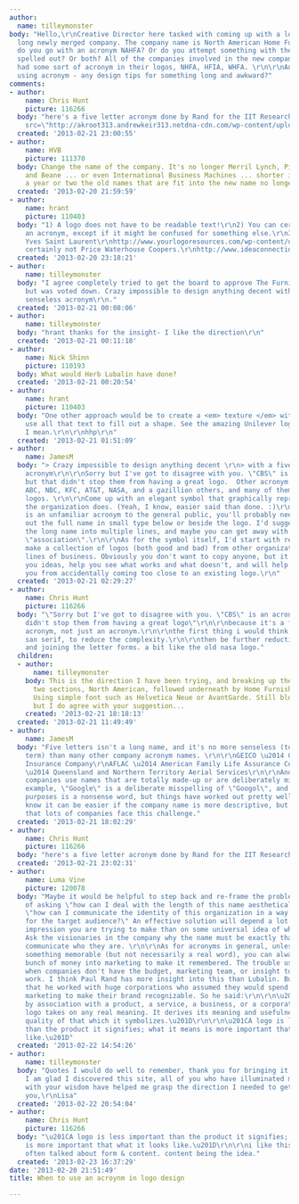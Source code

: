 ```yaml
---
author:
  name: tilleymonster
body: "Hello,\r\nCreative Director here tasked with coming up with a logo for a very
  long newly merged company. The company name is North American Home Furnishings Association-
  do you go with an acronym NAHFA? Or do you attempt something with the entire name
  spelled out? Or both? All of the companies involved in the new company previously
  had some sort of acronym in their logos, NHFA, HFIA, WHFA. \r\n\r\nAnd if designing
  using acronym - any design tips for something long and awkward?"
comments:
- author:
    name: Chris Hunt
    picture: 116266
  body: "here's a five letter acronym done by Rand for the IIT Research Institute.\r\n<img
    src=\"http://akroot313.andrewkeir313.netdna-cdn.com/wp-content/uploads/iitri-logo.gif\">"
  created: '2013-02-21 23:00:55'
- author:
    name: HVB
    picture: 111370
  body: Change the name of the company. It's no longer Merril Lynch, Pierce, Fenner
    and Beane ... or even International Business Machines ... shorter is better. After
    a year or two the old names that are fit into the new name no longer are important.
  created: '2013-02-20 21:59:59'
- author:
    name: hrant
    picture: 110403
  body: "1) A logo does not have to be readable text!\r\n2) You can certainly use
    an acronym, except if it might be confused for something else.\r\n3) Maybe emulate
    Yves Saint Laurent\r\nhttp://www.yourlogoresources.com/wp-content/uploads/2012/02/yves-saint-laurent-logo.jpg\r\nbut
    certainly not Price Waterhouse Coopers.\r\nhttp://www.ideaconnection.com/docs/2098/pwc-logo.jpg\r\n\r\nhhp\r\n"
  created: '2013-02-20 23:18:21'
- author:
    name: tilleymonster
  body: "I agree completely tried to get the board to approve The Furnishings Association,
    but was voted down. Crazy impossible to design anything decent with a five letter
    senseless acronym\r\n."
  created: '2013-02-21 00:08:06'
- author:
    name: tilleymonster
  body: "hrant thanks for the insight- I like the direction\r\n"
  created: '2013-02-21 00:11:18'
- author:
    name: Nick Shinn
    picture: 110193
  body: What would Herb Lubalin have done?
  created: '2013-02-21 00:20:54'
- author:
    name: hrant
    picture: 110403
  body: "One other approach would be to create a <em> texture </em> with the complexity:
    use all that text to fill out a shape. See the amazing Unilever logo for what
    I mean.\r\n\r\nhhp\r\n"
  created: '2013-02-21 01:51:09'
- author:
    name: JamesM
  body: "> Crazy impossible to design anything decent \r\n> with a five letter senseless
    acronym\r\n\r\nSorry but I've got to disagree with you. \"CBS\" is an acronym,
    but that didn't stop them from having a great logo.  Other acronym companies include
    ABC, NBC, KFC, AT&T, NASA, and a gazillion others, and many of them have excellent
    logos. \r\n\r\nCome up with an elegant symbol that graphically represents what
    the organization does. (Yeah, I know, easier said than done. :)\r\n\r\nSince \"NAHFA\"
    is an unfamiliar acronym to the general public, you'll probably need to spell
    out the full name in small type below or beside the logo. I'd suggest breaking
    the long name into multiple lines, and maybe you can get away with abbreviating
    \"association\".\r\n\r\nAs for the symbol itself, I'd start with research and
    make a collection of logos (both good and bad) from other organizations in similar
    lines of business. Obviously you don't want to copy anyone, but it may help give
    you ideas, help you see what works and what doesn't, and will help to prevent
    you from accidentally coming too close to an existing logo.\r\n"
  created: '2013-02-21 02:29:27'
- author:
    name: Chris Hunt
    picture: 116266
  body: "\"Sorry but I've got to disagree with you. \"CBS\" is an acronym, but that
    didn't stop them from having a great logo\"\r\n\r\nbecause it's a five letter
    acronym, not just an acronym.\r\n\r\nthe first thing i would think is to use a
    san serif, to reduce the complexity.\r\n\r\nthen be further reductive, by reducing,
    and joining the letter forms. a bit like the old nasa logo."
  children:
  - author:
      name: tilleymonster
    body: This is the direction I have been trying, and breaking up the name into
      two sections, North American, followed underneath by Home Furnishings Association.
      Using simple font such as Helvetica Neue or AvantGarde. Still blocky and busy,
      but I do agree with your suggestion...
    created: '2013-02-21 18:18:13'
  created: '2013-02-21 11:49:49'
- author:
    name: JamesM
  body: "Five letters isn't a long name, and it's no more senseless (to use the OP's
    term) than many other company acronym names. \r\n\r\nGEICO \u2014 Government Employees
    Insurance Company\r\nAFLAC \u2014 American Family Life Assurance Company\r\nQUANTAS
    \u2014 Queensland and Northern Territory Aerial Services\r\n\r\nAnd in fact, some
    companies use names that are totally made-up or are deliberately misspelled. For
    example, \"Google\" is a deliberate misspelling of \"Googol\", and for all practical
    purposes is a nonsense word, but things have worked out pretty well for them.\r\n\r\nI
    know it can be easier if the company name is more descriptive, but I'm just saying
    that lots of companies face this challenge."
  created: '2013-02-21 18:02:29'
- author:
    name: Chris Hunt
    picture: 116266
  body: "here's a five letter acronym done by Rand for the IIT Research Institute.\r\n[img:sites/default/files/old-images/iitri-logo_5651.gif]"
  created: '2013-02-21 23:02:31'
- author:
    name: Luma Vine
    picture: 120078
  body: "Maybe it would be helpful to step back and re-frame the problem. Instead
    of asking \"how can I deal with the length of this name aesthetically?\" ask yourself
    \"how can I communicate the identity of this organization in a way that is effective
    for the target audience?\" An effective solution will depend a lot more on the
    impression you are trying to make than on some universal idea of what looks nice.
    Ask the visionaries in the company why the name must be exactly that to effectively
    communicate who they are. \r\n\r\nAs for acronyms in general, unless they spell
    something memorable (but not necessarily a real word), you can always throw a
    bunch of money into marketing to make it remembered. The trouble usually comes
    when companies don't have the budget, marketing team, or insight to make this
    work. I think Paul Rand has more insight into this than Lubalin. But remember
    that he worked with huge corporations who assumed they would spend millions on
    marketing to make their brand recognizable. So he said:\r\n\r\n\u201CIt is only
    by association with a product, a service, a business, or a corporation that a
    logo takes on any real meaning. It derives its meaning and usefulness from the
    quality of that which it symbolizes.\u201D\r\n\r\n\u201CA logo is less important
    than the product it signifies; what it means is more important that what it looks
    like.\u201D"
  created: '2013-02-22 14:54:26'
- author:
    name: tilleymonster
  body: "Quotes I would do well to remember, thank you for bringing it back to earth.
    I am glad I discovered this site, all of you who have illuminated my challenge
    with your wisdom have helped me grasp the direction I needed to get started.\r\nThank
    you,\r\nLisa"
  created: '2013-02-22 20:54:04'
- author:
    name: Chris Hunt
    picture: 116266
  body: "\u201CA logo is less important than the product it signifies; what it means
    is more important that what it looks like.\u201D\r\n\r\ni like this quote. he
    often talked about form & content. content being the idea."
  created: '2013-02-23 16:37:29'
date: '2013-02-20 21:51:49'
title: When to use an acroynm in logo design

---
```

